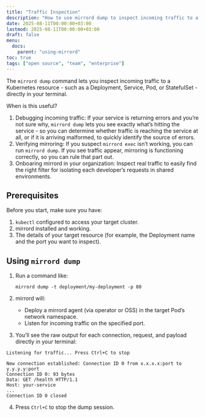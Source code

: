 ```yaml
---
title: "Traffic Inspection"
description: "How to use mirrord dump to inspect incoming traffic to a Kubernetes resource"
date: 2025-08-11T00:00:00+03:00
lastmod: 2025-08-11T00:00:00+03:00
draft: false
menu:
  docs:
    parent: "using-mirrord"
toc: true
tags: ["open source", "team", "enterprise"]
---
```


The `mirrord dump` command lets you inspect incoming traffic to a Kubernetes resource - such as a Deployment, Service, Pod, or StatefulSet - directly in your terminal.

When is this useful?
1. Debugging incoming traffic: 
If your service is returning errors and you’re not sure why, `mirrord dump` lets you see exactly what’s hitting the service - so you can determine whether traffic is reaching the service at all, or if it is arriving malformed, to quickly identify the source of errors.
2. Verifying mirroring: 
If you suspect `mirrord exec` isn’t working, you can run `mirrord dump`. If you see traffic appear, mirroring is functioning correctly, so you can rule that part out.
3. Onboaring mirrord in your organization:
Inspect real traffic to easily find the right filter for isolating each developer’s requests in shared environments.



## Prerequisites

Before you start, make sure you have:
1. `kubectl` configured to access your target cluster.
2. mirrord installed and working.
3. The details of your target resource (for example, the Deployment name and the port you want to inspect).

## Using `mirrord dump`

1. Run a command like:
   ```
   mirrord dump -t deployment/my-deployment -p 80
    ```
2. mirrord will:
    - Deploy a mirrord agent (via operator or OSS) in the target Pod’s network namespace.
    - Listen for incoming traffic on the specified port.

3. You’ll see the raw output for each connection, request, and payload directly in your terminal:
```
Listening for traffic... Press Ctrl+C to stop

New connection established: Connection ID 0 from x.x.x.x:port to y.y.y.y:port
Connection ID 0: 93 bytes
Data: GET /health HTTP/1.1
Host: your-service
...
Connection ID 0 closed
```
4. Press `Ctrl+C` to stop the dump session.



